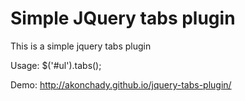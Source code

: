 # Simple JQuery tabs plugin 

This is a simple jquery tabs plugin

Usage: $('#ul').tabs();

Demo: http://akonchady.github.io/jquery-tabs-plugin/
